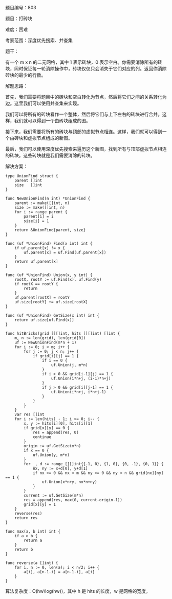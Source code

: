 题目编号：803

题目：打砖块

难度：困难

考察范围：深度优先搜索、并查集

题干：

有一个 m x n 的二元网格，其中 1 表示砖块，0 表示空白。你需要消除所有的砖块，同时保证每一轮消除操作中，砖块仅仅只会消失于它们对应的列。返回你消除砖块的最少的行数。


解题思路：

首先，我们需要将题目中的砖块和空白转化为节点，然后将它们之间的关系转化为边。这里我们可以使用并查集来实现。

我们可以将所有的砖块看作一个整体，然后将它们与上下左右的砖块进行合并。这样，我们就可以得到一个由砖块组成的图。

接下来，我们需要将所有的砖块与顶部的虚拟节点相连。这样，我们就可以得到一个由砖块和虚拟节点组成的新图。

最后，我们可以使用深度优先搜索来遍历这个新图，找到所有与顶部虚拟节点相连的砖块。这些砖块就是我们需要消除的砖块。

解决方案：

```
type UnionFind struct {
    parent []int
    size   []int
}

func NewUnionFind(n int) *UnionFind {
    parent := make([]int, n)
    size := make([]int, n)
    for i := range parent {
        parent[i] = i
        size[i] = 1
    }
    return &UnionFind{parent, size}
}

func (uf *UnionFind) Find(x int) int {
    if uf.parent[x] != x {
        uf.parent[x] = uf.Find(uf.parent[x])
    }
    return uf.parent[x]
}

func (uf *UnionFind) Union(x, y int) {
    rootX, rootY := uf.Find(x), uf.Find(y)
    if rootX == rootY {
        return
    }
    uf.parent[rootX] = rootY
    uf.size[rootY] += uf.size[rootX]
}

func (uf *UnionFind) GetSize(x int) int {
    return uf.size[uf.Find(x)]
}

func hitBricks(grid [][]int, hits [][]int) []int {
    m, n := len(grid), len(grid[0])
    uf := NewUnionFind(m*n + 1)
    for i := 0; i < m; i++ {
        for j := 0; j < n; j++ {
            if grid[i][j] == 1 {
                if i == 0 {
                    uf.Union(j, m*n)
                }
                if i > 0 && grid[i-1][j] == 1 {
                    uf.Union(i*n+j, (i-1)*n+j)
                }
                if j > 0 && grid[i][j-1] == 1 {
                    uf.Union(i*n+j, i*n+j-1)
                }
            }
        }
    }
    var res []int
    for i := len(hits) - 1; i >= 0; i-- {
        x, y := hits[i][0], hits[i][1]
        if grid[x][y] == 0 {
            res = append(res, 0)
            continue
        }
        origin := uf.GetSize(m*n)
        if x == 0 {
            uf.Union(y, m*n)
        }
        for _, d := range [][]int{{-1, 0}, {1, 0}, {0, -1}, {0, 1}} {
            nx, ny := x+d[0], y+d[1]
            if nx >= 0 && nx < m && ny >= 0 && ny < n && grid[nx][ny] == 1 {
                uf.Union(x*n+y, nx*n+ny)
            }
        }
        current := uf.GetSize(m*n)
        res = append(res, max(0, current-origin-1))
        grid[x][y] = 1
    }
    reverse(res)
    return res
}

func max(a, b int) int {
    if a > b {
        return a
    }
    return b
}

func reverse(a []int) {
    for i, n := 0, len(a); i < n/2; i++ {
        a[i], a[n-1-i] = a[n-1-i], a[i]
    }
}
```

算法复杂度：O(hw\log(hw))，其中 h 是 hits 的长度，w 是网格的宽度。